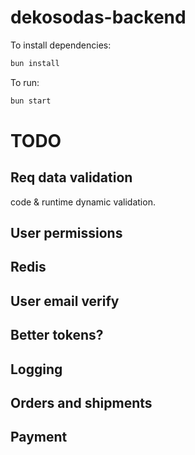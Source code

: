 # dekosodas-backend

To install dependencies:

```bash
bun install
```

To run:

```bash
bun start
```

# TODO

## Req data validation

code & runtime dynamic validation.

## User permissions

## Redis

## User email verify

## Better tokens?

## Logging

## Orders and shipments

## Payment
